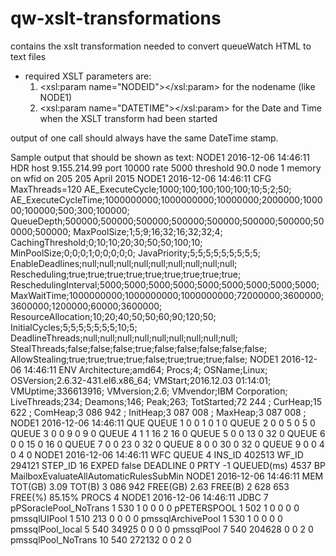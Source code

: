 ﻿# qw-xslt-transformations
contains the xslt transformation needed to convert queueWatch HTML to text files

- required XSLT parameters are:
	1. <xsl:param name="NODEID"></xsl:param> for the nodename (like NODE1)
	2. <xsl:param name="DATETIME"></xsl:param> for the Date and Time when the XSLT transform had been started

output of one call should always have the same DateTime stamp.



Sample output that should be shown as text:
NODE1 2016-12-06 14:46:11 HDR  host 9.155.214.99 port 10000 rate 5000 threshold 90.0 node 1 memory on wfid on 205 205 April 2015
NODE1 2016-12-06 14:46:11 CFG MaxThreads=120  AE_ExecuteCycle;1000;100;100;100;100;10;5;2;50; AE_ExecuteCycleTime;1000000000;1000000000;10000000;2000000;100000;100000;500;300;100000; QueueDepth;500000;500000;500000;500000;500000;500000;500000;500000;500000; MaxPoolSize;1;5;9;16;32;16;32;32;4; CachingThreshold;0;10;10;20;30;50;50;100;10; MinPoolSize;0;0;0;1;0;0;0;0;0; JavaPriority;5;5;5;5;5;5;5;5;5; EnableDeadlines;null;null;null;null;null;null;null;null;null; Rescheduling;true;true;true;true;true;true;true;true;true; ReschedulingInterval;5000;5000;5000;5000;5000;5000;5000;5000;5000; MaxWaitTime;1000000000;1000000000;1000000000;72000000;3600000;3600000;1200000;60000;3600000; ResourceAllocation;10;20;40;50;50;60;90;120;50; InitialCycles;5;5;5;5;5;5;5;10;5; DeadlineThreads;null;null;null;null;null;null;null;null;null; StealThreads;false;false;false;true;false;false;false;false;false; AllowStealing;true;true;true;true;false;true;true;true;false;
NODE1 2016-12-06 14:46:11 ENV  Architecture;amd64; Procs;4; OSName;Linux; OSVersion;2.6.32-431.el6.x86_64; VMStart;2016.12.03 01:14:01; VMUptime;336613916; VMversion;2.6; VMvendor;IBM Corporation; LiveThreads;234; Deamons;146; Peak;263; TotStarted;72 244 ; CurHeap;15 622 ; ComHeap;3 086 942 ; InitHeap;3 087 008 ; MaxHeap;3 087 008 ;
NODE1 2016-12-06 14:46:11 QUE QUEUE 1 0 0 1 0 1 0 QUEUE 2 0 0 5 0 5 0 QUEUE 3 0 0 9 0 9 0 QUEUE 4 1 1 16 2 16 0 QUEUE 5 0 0 13 0 32 0 QUEUE 6 0 0 15 0 16 0 QUEUE 7 0 0 23 0 32 0 QUEUE 8 0 0 30 0 32 0 QUEUE 9 0 0 4 0 4 0 
NODE1 2016-12-06 14:46:11 WFC  QUEUE 4 INS_ID 402513 WF_ID 294121 STEP_ID 16 EXPED false DEADLINE 0 PRTY -1 QUEUED(ms) 4537 BP MailboxEvaluateAllAutomaticRulesSubMin
NODE1 2016-12-06 14:46:11 MEM  TOT(GB) 3.09 TOT(B) 3 086 942  FREE(GB) 2.63 FREE(B) 2 628 653  FREE(%) 85.15% PROCS 4
NODE1 2016-12-06 14:46:11 JDBC 7 pPSoraclePool_NoTrans 1 530 1 0 0 0 0 pPETERSPOOL 1 502 1 0 0 0 0 pmssqlUIPool 1 510 213 0 0 0 0 pmssqlArchivePool 1 530 1 0 0 0 0 pmssqlPool_local 5 540 34925 0 0 0 0 pmssqlPool 7 540 204628 0 0 2 0 pmssqlPool_NoTrans 10 540 272132 0 0 2 0 
